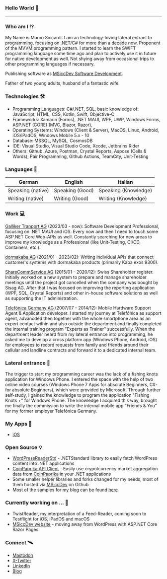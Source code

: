 ### Hello World 👋
----

### Who am I ⁉️

My Name is Marco Siccardi. I am an technology-loving lateral entrant to programming, focusing on .NET/C# for more than a decade now. Proponent of the MVVM programming pattern. I started to learn the SWIFT programming language some time ago and plan to actively use it in future for native development as well. Not shying away from occasional trips to other programming languages if necessary.

Publishing software as [MSiccDev Software Development](https://github.com/msiccdev). 

Father of two young adults, husband of a fantastic wife.

### Technologies 🛠
  * Programming Languages: C#/.NET, SQL, basic knowledge of: JavaScript, HTML, CSS, Kotlin, Swift, Objective-C
  * Frameworks: Xamarin (Forms), .NET MAUI, WPF, UWP, Windows Forms, ASP.NET (CORE) (MVC, Blazor, Razor), 
  * Operating Systems: Windows (Client & Server), MacOS, Linux, Android, iOS/iPadOS, Windows Mobile 5.x - 10 
  * Database: MSSQL, MySQL, CosmosDB
  * IDE: Visual Studio, Visual Studio Code, Xcode, Jetbrains Rider
  * Others: Github, Azure, Postman, Crystal Reports, Aspose (Cells & Words), Pair Programming, Github Actions, TeamCity, Unit-Testing 

### Languages  🚩
|German        | English         | Italian          |
|--------------|-----------------|------------------|
|Speaking (native)|Speaking (Good) |Speaking (Knowledge)|
|Writing (native)|Writing (Good)  |Writing (Knowledge)|

### Work  💻
[Galliker Tranport AG](https://www.galliker.com) (2023/03 - now): Software Development Professional, focusing on .NET MAUI and iOS. Every now and then I need to touch some ASP.NET Core Web-APIs as well. Constantly searching for new areas to improve my knowledge as a Professional (like Unit-Testing, CI/CD, Containers, etc.).

[dormakaba AG](https://www.dormakaba.com/ch-en) (2021/01 - 2023/02): Writing individual APIs that connect customer's systems with dormakaba products (primarily Kaba exos 9300).

[ShareCommService AG](https://sharecomm.ch) (2015/01 - 2020/12): Swiss Shareholder register. Initially worked on a new system to prepare and manage shareholder meetings until the project got cancelled when the company was bought by Sisag AG. After that I was focused on improving the reporting application (WPF, SQL, Crystal Reports) and other in-house software solutions as well as supporting the IT administration.

[Telefónica Germany AG ](https://telefonica.de) (2007/07 - 2014/12): Mobile Hardware Support Agent & Application developer. I started my journey at Telefónica as support agent, advancded then together with the whole smartphone area as an expert contact within and also outside the department and finally completed the internal training program "Experts as Trainer" successfully. When the department leader heard from my lateral entrance into programming, he asked me to develop a cross platform app (Windows Phone, Android, iOS) for employees to record requests from family and friends around their cellular and landline contracts and forward it to a dedicated internal team.

### Lateral entrance  📝
The trigger to start my programming career was the lack of a fishing knots application for Windows Phone. I entered the space with the help of two online video courses (Windows Phone 7 Apps for absolute Beginners, C#- for absolute Beginners), which were provided by Microsoft. Through further self-study, I gained the knowledge to program the application "Fishing Knots +" for Windows Phone. The knowledge I acquired this way, brought me finally the commission to write the internal mobile app “Friends & You” for my former employer Telefónica Germany.

### My Apps  📱
  * [iOS](https://apps.apple.com/us/developer/marco-siccardi/id1359113194)

### Open Source  💡
  * [WordPressReaderStd](https://github.com/MSiccDev/WordPressReaderStd) - .NETStandard library to easily fetch WordPress content into .NET applications
  * [CoinPaprika API Client](https://github.com/MSiccDev/CoinpaprikaAPI) - Easily use crypotcurrency market aggregation data from [CoinPaprika](https://coinpaprika.com) in your .NET applications 
  * Some smaller helper libraries and forks changed for my needs, most of them hosted via [MSiccDev](https://github.com/MSiccDev) on Github
  * Most of the samples for my blog can be found [here](https://github.com/MSicc?tab=repositories)

### Currently working on ... 🚀
  * TwistReader, my interpretation of a Feed-Reader, coming soon to Testflight for iOS, iPadOS and macOS
  * [MSiccDev website](https://msiccdev.net) - moving away from WordPress with ASP.NET Core Razor Pages
  
 

### Connect  🛰
  * [Mastodon](https://mastodon.social/@msicc)
  * [X-Twitter](https://x.com/@Msicc)
  * [LinkedIn](https://www.linkedin.com/in/msicc/)
  * [Blog](https://msicc.net)


